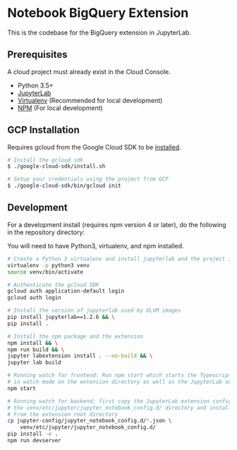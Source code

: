 # Notebook BigQuery Extension

This is the codebase for the BigQuery extension in JupyterLab.

## Prerequisites

A cloud project must already exist in the Cloud Console.

* Python 3.5+
* [JupyterLab](https://jupyterlab.readthedocs.io/en/stable/getting_started/installation.html)
* [Virtualenv](https://virtualenv.pypa.io/en/latest/) (Recommended for local development)
* [NPM](https://nodejs.org/en/) (For local development)

## GCP Installation

Requires gcloud from the Google Cloud SDK to be [installed](https://cloud.google.com/sdk/install).

```bash
# Install the gcloud sdk
$ ./google-cloud-sdk/install.sh

# Setup your credentials using the project from GCP
$ ./google-cloud-sdk/bin/gcloud init
```

## Development

For a development install (requires npm version 4 or later), do the following in the repository directory:

You will need to have Python3, virtualenv, and npm installed.

```bash
# Create a Python 3 virtualenv and install jupyterlab and the project in edit mode
virtualenv -p python3 venv
source venv/bin/activate

# Authenticate the gcloud SDK
gcloud auth application-default login
gcloud auth login

# Install the version of jupyterlab used by DLVM images
pip install jupyterlab==1.2.6 && \
pip install .

# Install the npm package and the extension
npm install && \
npm run build && \
jupyter labextension install . --no-build && \
jupyter lab build

# Running watch for frontend: Run npm start which starts the Typescript compiler 
# in watch mode on the extension directory as well as the JupyterLab server
npm start

# Running watch for backend: first copy the JupyterLab extension config file into
# the venv/etc/jupyter/jupyter_notebook_config.d/ directory and install with pip
# From the extension root directory
cp jupyter-config/jupyter_notebook_config.d/*.json \
    venv/etc/jupyter/jupyter_notebook_config.d/
pip install -e .
npm run devserver
```


